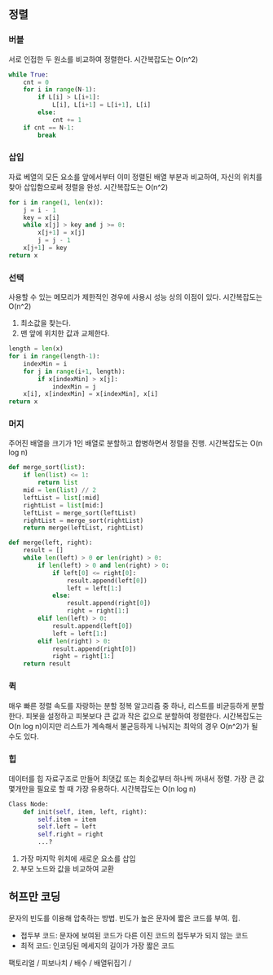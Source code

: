 ## 정렬

### 버블

서로 인접한 두 원소를 비교하여 정렬한다. 시간복잡도는 O(n^2)

```python
while True:
    cnt = 0
    for i in range(N-1):
        if L[i] > L[i+1]:
            L[i], L[i+1] = L[i+1], L[i]
        else:
            cnt += 1
	if cnt == N-1:
        break
```



### 삽입

자료 베열의 모든 요소를 앞에서부터 이미 정렬된 배열 부분과 비교하여, 자신의 위치를 찾아 삽입함으로써 정렬을 완성. 시간복잡도는 O(n^2)

```python
for i in range(1, len(x)):
    j = i - 1
    key = x[i]
    while x[j] > key and j >= 0:
        x[j+1] = x[j]
        j = j - 1
    x[j+1] = key
return x
```



### 선택

사용할 수 있는 메모리가 제한적인 경우에 사용시 성능 상의 이점이 있다. 시간복잡도는 O(n^2)

1. 최소값을 찾는다.
2. 맨 앞에 위치한 값과 교체한다.

```python
length = len(x)
for i in range(length-1):
    indexMin = i
    for j in range(i+1, length):
        if x[indexMin] > x[j]:
            indexMin = j
    x[i], x[indexMin] = x[indexMin], x[i]
return x
```



### 머지

주어진 배열을 크기가 1인 배열로 분할하고 합병하면서 정렬을 진행. 시간복잡도는 O(n log n)

```python
def merge_sort(list):
	if len(list) <= 1:
        return list
    mid = len(list) // 2
    leftList = list[:mid]
    rightList = list[mid:]
    leftList = merge_sort(leftList)
    rightList = merge_sort(rightList)
    return merge(leftList, rightList)
```

```python
def merge(left, right):
    result = []
    while len(left) > 0 or len(right) > 0:
        if len(left) > 0 and len(right) > 0:
            if left[0] <= right[0]:
                result.append(left[0])
                left = left[1:]
            else:
                result.append(right[0])
                right = right[1:]
        elif len(left) > 0:
            result.append(left[0])
            left = left[1:]
        elif len(right) > 0:
            result.append(right[0])
            right = right[1:]
    return result
```



### 퀵

매우 빠른 정렬 속도를 자랑하는 분할 정복 알고리즘 중 하나, 리스트를 비균등하게 분할한다. 피봇을 설정하고 피봇보다 큰 값과 작은 값으로 분할하여 정렬한다. 시간복잡도는 O(n log n)이지만 리스트가 계속해서 불균등하게 나눠지는 최악의 경우 O(n^2)가 될 수도 있다.



### 힙

데이터를 힙 자료구조로 만들어 최댓값 또는 최솟값부터 하나씩 꺼내서 정렬. 가장 큰 값 몇개만을 필요로 할 때 가장 유용하다. 시간복잡도는 O(n log n)

```python
Class Node:
    def init(self, item, left, right):
        self.item = item
        self.left = left
        self.right = right
        ...?
```

1. 가장 마지막 위치에 새로운 요소를 삽입
2. 부모 노드와 값을 비교하여 교환





## 허프만 코딩

문자의 빈도를 이용해 압축하는 방법. 빈도가 높은 문자에 짧은 코드를 부여. 힙.

- 접두부 코드: 문자에 보여된 코드가 다른 이진 코드의 접두부가 되지 않는 코드
- 최적 코드: 인코딩된 메세지의 길이가 가장 짧은 코드



팩토리얼 / 피보나치 / 배수 / 배열뒤집기 / 